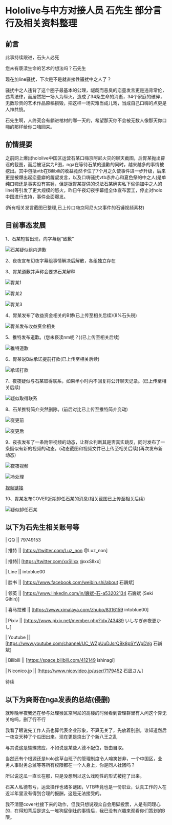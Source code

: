 # Hololive与中方对接人员 石先生 部分言行及相关资料整理

## 前言

此事持续跟进，石头人必死

您未有亵渎生命的艺术的想法吗？石先生

现在加line骚扰，下次是不是就直接性骚扰中之人了？

骚扰中之人违背了这个圈子最基本的公理，龌龊而恶臭的恋童发言更是违背常伦，违背法律，而居然把一场人为纵火，造成了34条生命的消逝，34个家庭的破碎，无数珍贵的艺术作品原稿损毁，把这样一场灾难当成儿戏，当成自己口嗨的点更是人神共愤。

石先生啊，人终究会有躺进棺材的哪一天的，希望那天你不会被无数人像那天你口嗨的那样给你口嗨回来。

## 前情提要

之前网上爆出hololive中国区运营石某口嗨京阿尼火灾的聊天截图，后胃某抛出辟谣的截图，而后被证实为P图，nga在等待石某的道歉的同时，越来越多的事情被挖出。其中包括vtb在Bilibili的收益竟然卡住了7个月之久使事件进一步升级，后来更是被爆出起恋童癖的龌龊发言，以及口嗨骚扰vtb赤井心和夏色祭的中之人(是单纯口嗨还是事实没有实锤，但是据胃某提供的说法石某确实私下偷偷加中之人的line)等引发了更大规模的怒火，昨日午夜幻夜字幕组全体宣布罢工，停止对holo中国进行支持，事件全面爆发。

(所有相关发言截图已整理,已上传口嗨京阿尼火灾事件的石锤视频素材)

## 目前事态发展

1、石某短暂出现，向字幕组“致歉”

![石某疑似组内道歉](相关后续/石某疑似组内道歉.jpg)

2、夜夜宣布幻夜字幕组事情解决后解散，各组独立存在

3、胃某道歉并声称会要求石某解释

![胃某1](相关人员的致歉/胃某.jpg)

![胃某2](相关人员的致歉/胃某2.jpg)

![胃某3](相关人员的致歉/胃某道歉3和相关解释.png)

4、胃某发布了收益资金相关的B博(已上传至相关后续)(8%石头税)

![胃某发布收益资金相关](相关后续/资金相关.jpg)

5、推特发布道歉。(您未亵渎nm呢？)(已上传至相关后续)

![推特道歉](相关后续/石某推特道歉.jpg)

6、胃某说B站承诺提前打款(已上传至相关后续)

![承诺打款](相关后续/承诺打款.png)

7、夜夜疑似与石某取得联系，如果半小时内不回复将公开聊天记录。(已上传至相关后续)

![疑似取得联系](相关后续/疑似取得联系.jpg)

8、石某推特简介突然删除。(前后对比已上传至推特简介变动)

![变更前](推特简介变动/推特更改前.jpg)

![变更后](推特简介变动/推特更改后.jpg)

9、夜夜发布了一条附带视频的动态，让群众判断其是否真实跳反，同时发布了一条疑似有新的视频的动态。(动态截图和视频文件已上传至相关后续)(再次发布新动态)

![夜夜视频](相关后续/夜夜发布视频.png)

![冷处理](相关后续/一夜过后冷处理.jpg)

[视频链接](https://vc.bilibili.com/video/2362330)

10、胃某发布COVER近期卸任石某的消息(相关截图已上传至相关后续)

![疑似卸任石某](相关后续/石某卸任_存疑.png)

## 以下为石先生相关账号等
    
| QQ || 79749153

| 推特 || [https://twitter.com/Luz_non @Luz_non]

| 推特|| [https://twitter.com/xxSIIxx @xxSIIxx]

| Line || intoblue00

| 脸书 || [https://www.facebook.com/weibin.shi/about 石巍斌]

| 领英 || [https://www.linkedin.com/in/巍斌-石-a53202134 石巍斌 (Seki Gihin)]

| 喜马拉雅 || [https://www.ximalaya.com/zhubo/8316159 intoblue00]

| Pixiv || [https://www.pixiv.net/member.php?id=743489 いしなぎ@夜更かし]

| Youtube || [https://www.youtube.com/channel/UC_WZpUuDJsrQBk8pSYWpDVg 石巍斌]

| Bilibili || [https://space.bilibili.com/412149 ishinagi]

| Niconico.jp || [https://www.nicovideo.jp/user/7179452 石凪さん]

待续

## 以下为爽哥在nga发表的总结(侵删)

就昨晚半夜我还在参与处理猴区京阿尼的高楼的时候看到管理群里有人问这个算无关帖吗，删了行不行

我看了眼说先工作人员也算代表企业形象，不算无关了，先放着别删，谁知道然后一夜变天种了个瓜田出来。现在更是烧出了个新八王之乱

与其说这是蝴蝶效应，不如说是某些人德不配位，咎由自取。

当然还有个根源还是holo这草台班子的管理制度令人啼笑皆非，一个中国区，业务人事财务总监等等所有权限都在一个人身上，你是同人社团吗？

所以说这瓜一直长在那，只是没想到以这么戏剧性的形式被挖了出来。

石某人私德有亏，运营操作也诸多谜团，VTB毕竟也是一份职业，认真工作的人在近半年里没有得到合理的报酬，这是无法接受的。

我不清楚cover社接下来的动作，但我只想说观众自会用脚投票，人是有同理心的，在得知背后是这么一堆狗屁倒灶的事情后，我已没有兴趣来观看你们策划的B限。
